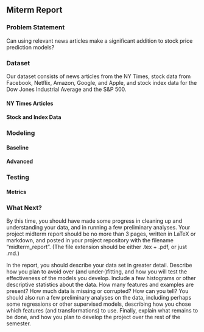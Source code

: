 ## Miterm Report

### Problem Statement
Can using relevant news articles make a significant addition to stock price prediction models?

### Dataset

Our dataset consists of news articles from the NY Times, stock data from Facebook, Netflix, Amazon, Google, and Apple, and stock index data for the Dow Jones Industrial Average and the S&P 500.

#### NY Times Articles

#### Stock and Index Data

### Modeling

#### Baseline

#### Advanced 

### Testing 

#### Metrics 

### What Next?



By this time, you should have made some progress in cleaning up and understanding your data, and in running a few preliminary analyses. Your project midterm report should be no more than 3 pages, written in LaTeX or markdown, and posted in your project repository with the filename “midterm_report”. (The file extension should be either .tex + .pdf, or just .md.)

In the report, you should describe your data set in greater detail. Describe how you plan to avoid over (and under-)fitting, and how you will test the effectiveness of the models you develop. Include a few histograms or other descriptive statistics about the data. How many features and examples are present? How much data is missing or corrupted? How can you tell? You should also run a few preliminary analyses on the data, including perhaps some regressions or other supervised models, describing how you chose which features (and transformations) to use. Finally, explain what remains to be done, and how you plan to develop the project over the rest of the semester.